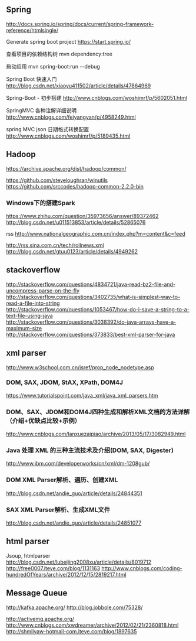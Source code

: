 
## Spring
http://docs.spring.io/spring/docs/current/spring-framework-reference/htmlsingle/

Generate spring boot project
https://start.spring.io/

查看项目的依赖结构树
mvn dependency:tree

启动应用
mvn spring-boot:run --debug

Spring Boot 快速入门
http://blog.csdn.net/xiaoyu411502/article/details/47864969

Spring-Boot - 初步搭建
http://www.cnblogs.com/woshimrf/p/5602051.html

SpringMVC 各种注解详细说明
http://www.cnblogs.com/feiyangyan/p/4958249.html

spring MVC json 日期格式转换配置
http://www.cnblogs.com/woshimrf/p/5189435.html


## Hadoop
https://archive.apache.org/dist/hadoop/common/

https://github.com/steveloughran/winutils<br>
https://github.com/srccodes/hadoop-common-2.2.0-bin

### Windows下的搭建Spark
https://www.zhihu.com/question/35973656/answer/89372462<br>
http://blog.csdn.net/u011513853/article/details/52865076


rss
http://www.nationalgeographic.com.cn/index.php?m=content&c=feed

http://rss.sina.com.cn/tech/rollnews.xml<br>
http://blog.csdn.net/gtuu0123/article/details/4949262

## stackoverflow
http://stackoverflow.com/questions/4834721/java-read-bz2-file-and-uncompress-parse-on-the-fly<br>
http://stackoverflow.com/questions/3402735/what-is-simplest-way-to-read-a-file-into-string<br>
http://stackoverflow.com/questions/1053467/how-do-i-save-a-string-to-a-text-file-using-java<br>
http://stackoverflow.com/questions/3038392/do-java-arrays-have-a-maximum-size<br>
http://stackoverflow.com/questions/373833/best-xml-parser-for-java<br>


## xml parser
http://www.w3school.com.cn/jsref/prop_node_nodetype.asp
### DOM, SAX, JDOM, StAX, XPath, DOM4J
https://www.tutorialspoint.com/java_xml/java_xml_parsers.htm
### DOM、SAX、JDOM和DOM4J四种生成和解析XML文档的方法详解（介绍+优缺点比较+示例）
http://www.cnblogs.com/lanxuezaipiao/archive/2013/05/17/3082949.html
### Java 处理 XML 的三种主流技术及介绍(DOM, SAX, Digester)
http://www.ibm.com/developerworks/cn/xml/dm-1208gub/
### DOM XML Parser解析、遍历、创建XML
http://blog.csdn.net/andie_guo/article/details/24844351
### SAX XML Parser解析、生成XML文件
http://blog.csdn.net/andie_guo/article/details/24851077

## html parser
Jsoup, htmlparser
http://blog.csdn.net/lubeijing2008xu/article/details/8019712
http://free0007.iteye.com/blog/1131163
http://www.cnblogs.com/coding-hundredOfYears/archive/2012/12/15/2819217.html


## Message Queue
http://kafka.apache.org/
	http://blog.jobbole.com/75328/

http://activemq.apache.org/
	http://www.cnblogs.com/xwdreamer/archive/2012/02/21/2360818.html
	http://shmilyaw-hotmail-com.iteye.com/blog/1897635